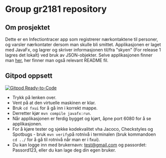 # Group gr2181 repository 

## Om prosjektet
Dette er en Infectiontracer app som registrerer nærkontaktene til personer, og varsler nærkontater dersom man skulle bli smittet. Applikasjonen er laget med JavaFx, og lagrer og skriver informasjonen til/fra "skyen" (For release 1 lagres det lokalt) ved bruk av JSON-objekter.
Selve applikasjonen finner man [her](Infectiontracer), her finner man også relevant README fil.

## Gitpod oppsett
[![Gitpod Ready-to-Code](https://img.shields.io/badge/Gitpod-Ready--to--Code-blue?logo=gitpod)](https://gitpod.stud.ntnu.no/#https://gitlab.stud.idi.ntnu.no/it1901/groups-2021/gr2181/gr2181)
- Trykk på lenken over.
- Vent på at den virtuelle maskinen er klar.
- Bruk `cd fxui` for å gå inn i korrekt mappe.
- Derretter kjør `mvn compile javafx:run`.
- Når applikasjonen er ferdig bygget og kjørt, åpne port 6080 for å se applikasjonen.
- For å kjøre tester og sjekke kodekvalitet vha Jacoco, Checkstyles og Spotbugs - bruk `mvn verify`på rotnivå i terminalen (bruk kommandoen `cd ../` for å gå til rotnivå når man er i fxui).
- Du kan logge inn med brukernavn: test@gmail.com og passordet: Passord123, eller du kan lage deg din egen bruker.
